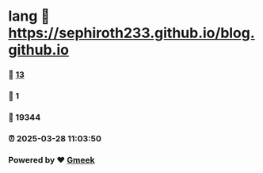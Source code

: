 # lang :link: https://sephiroth233.github.io/blog.github.io 
### :page_facing_up: [13](https://sephiroth233.github.io/blog.github.io/tag.html) 
### :speech_balloon: 1 
### :hibiscus: 19344 
### :alarm_clock: 2025-03-28 11:03:50 
### Powered by :heart: [Gmeek](https://github.com/Meekdai/Gmeek)

